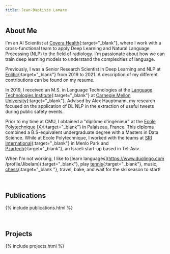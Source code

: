 ```yaml
---
title: Jean-Baptiste Lamare
---
```


## About Me
I'm an AI Scientist at [Covera Health](https://www.coverahealth.com/){:target="_blank"}, 
where I work with a cross-functional team to apply Deep Learning and Natural Language
 Processing (NLP) to the field of radiology. I'm passionate about 
  how we can train deep learning models to understand the complexities of
   language.

Previously, I was a Senior Research Scientist in Deep Learning and NLP at 
[Enlitic](https://www.enlitic.com){:target="_blank"} from 2019 to 2021. A description of 
my different contributions can be found on my resume.
   
In 2019, I received an M.S. in Language Technologies at
 the [Language Technologies Institute](https://www.lti.cs.cmu.edu/){:target="_blank"} at
  [Carnegie Mellon University](https://www.cmu.edu/){:target="_blank"}. Advised by Alex
   Hauptmann, my research focused on the application of DL NLP in the 
    extraction of useful tweets during public safety events.
    
Prior to my time at CMU, I obtained a "diplôme d'ingénieur" at the [Ecole
 Polytechnique (X)](https://www.polytechnique.edu/en){:target="_blank"}
 in Palaiseau, France. This diploma combined a B.S-equivalent undergraduate degree
  with a Masters in Data Science. While at Ecole Polytechnique, I
   worked with the teams at [SRI International](https://www.sri.com/){:target="_blank"} in
    Menlo Park and [Pzartech](https://www.pzartech.com/){:target="_blank"}, an Israeli start-up based in Tel-Aviv.
    
When I'm not working, I like to [learn languages](https://www.duolingo.com
/profile/Jibelam){:target="_blank"}, play [tennis](https://m.tennislink.usta.com/statsandstandings/StatsAndStandings.aspx?t=8&par1=DB00923927D0A18695940B4A09684FAE3D&par2=2019&par3=0){:target="_blank"}, 
music, [chess](https://www.chess.com/member/jlamare){:target="_blank
"}, travel, bake, and wait for the ski season to start!


<br/>
  
## Publications
{% include publications.html %}

<br/>

## Projects
{% include projects.html %}
